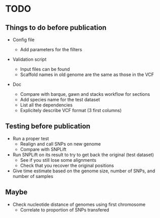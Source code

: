 # TODO

## Things to do before publication

- Config file
  - Add parameters for the filters

- Validation script
  - Input files can be found
  - Scaffold names in old genome are the same as those in the VCF

- Doc
  - Compare with barque, gawn and stacks workflow for sections
  - Add species name for the test dataset
  - List all the dependencies
  - Explicitely describe VCF format (3 first columns)

## Testing before publication
- Run a proper test
  - Realign and call SNPs on new genome
  - Compare with SNPLift
- Run SNPLift on its result to try to get back the original (test dataset)
  - See if you still lose some alignments
  - Check that you recover the original positions
- Give time estimate based on the genome size, number of SNPs, and number of samples

## Maybe
- Check nucleotide distance of genomes using first chromosome
  - Correlate to proportion of SNPs transfered
